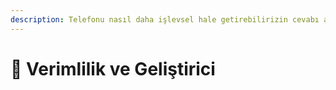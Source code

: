 ```yaml
---
description: Telefonu nasıl daha işlevsel hale getirebilirizin cevabı adeta.
---
```


# 🔩 Verimlilik ve Geliştirici

